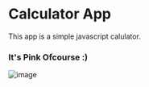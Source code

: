# Calculator App

This app is a simple javascript calulator. 

### It's Pink Ofcourse :)

![image](https://github.com/Jessicaumeh/calculator/assets/55697952/cc079542-9273-4945-874a-8616267fc360)
